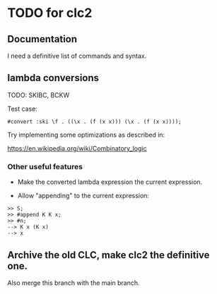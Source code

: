 # TODO for clc2

## Documentation

I need a definitive list of commands and syntax.

## lambda conversions

TODO: SKIBC, BCKW

Test case:

```
#convert :ski \f . ((\x . (f (x x))) (\x . (f (x x))));
```

Try implementing some optimizations as described in:

https://en.wikipedia.org/wiki/Combinatory_logic

### Other useful features

* Make the converted lambda expression the current expression.

* Allow "appending" to the current expression:

```
>> S;
>> #append K K x;
>> #n;
--> K x (K x)
--> x
```

## Archive the old CLC, make clc2 the definitive one.

Also merge this branch with the main branch.

